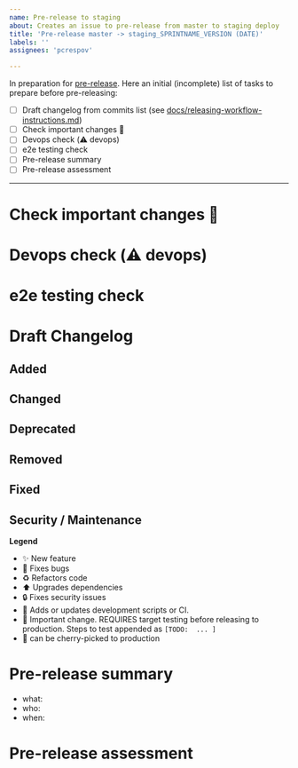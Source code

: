 ```yaml
---
name: Pre-release to staging
about: Creates an issue to pre-release from master to staging deploy
title: 'Pre-release master -> staging_SPRINTNAME_VERSION (DATE)'
labels: ''
assignees: 'pcrespov'

---
```


In preparation for [pre-release](https://github.com/ITISFoundation/osparc-simcore/releases). Here an initial (incomplete) list of tasks to prepare before pre-releasing:


- [ ] Draft changelog from commits list (see [docs/releasing-workflow-instructions.md](https://github.com/ITISFoundation/osparc-simcore/blob/6cae77e5444f825f67fca65876922c8d26901fd2/docs/releasing-workflow-instructions.md))
- [ ] Check important changes 🚨
- [ ] Devops check (⚠️ devops)
- [ ] e2e testing check
- [ ] Pre-release summary
- [ ] Pre-release assessment

---


# Check important changes 🚨

<!-- Staging is an intermediate environment between development (master) and production that allows us to test in isolation
changes in the framework. In addition, the pre-release workflow shall be used as a simulation to production that can help us to
anticipate changes and mitigate failures. 

Explain what motivates this pre-release? Which important changes we might pay attention to? How should we
test them? Is there anything in particular we should monitor?

In this section start first with a *motivation*; then mark 🚨 important changes in changelog and add an explanation 
on how to test them (append as [TODO: ... ] after selected changelog entries).
-->



#  Devops check (⚠️ devops)
<!-- The goal here is to analyze the PRs marked with (⚠️ devops).  We should determine and prepare necessary changes required in the environments configs. 

This procedure should be taken also as an exercise in preparation for the release to production as well.
 -->


# e2e testing check
<!-- Check that e2e in master: are there any major known issues? -->




# Draft Changelog
<!-- Changelog follow structure defined in https://keepachangelog.com/en/1.0.0/ -->


## Added
<!-- Added for new features.  -->
## Changed
<!-- Changed for changes in existing functionality.  -->
## Deprecated
<!-- for soon-to-be removed features. -->
## Removed
<!-- for now removed features. -->
## Fixed
<!-- for any bug fixes. -->
## Security / Maintenance
<!--  Security in case of vulnerabilities.
	or some maintanence work on CI/CD/tests/scripts
 -->


**Legend**

- ✨ New feature
- 🐛 Fixes bugs
- ♻️ Refactors code
- ⬆️ Upgrades dependencies
- 🔒️ Fixes security issues
- 🔨 Adds or updates development scripts or CI.
- 🚨 Important change. REQUIRES target testing before releasing to production. Steps to test appended as ``[TODO:  ... ]``
- 📌 can be cherry-picked to production




# Pre-release summary

- what:  <!-- ```make release-staging name=switzer version=2 git_sha=dbcc9a645f25468ed57d227c42e8daad6ccb62d8``` in [``master``](https://github.com/ITISFoundation/osparc-simcore/commits/master) -->
- who: <!-- @Surfict @GitHK  -->
- when: <!-- THURSDAY Oct.20, afternoon -->



# Pre-release assessment

<!-- How did the release go? Any incidents, problems, difficulties, unexpected issues, ... during the release process? 
Notes on special warnings or configurations we should pay attention ... or in general any relevant information that helps us 
mitigate the risk of failure when releasing to production
-->